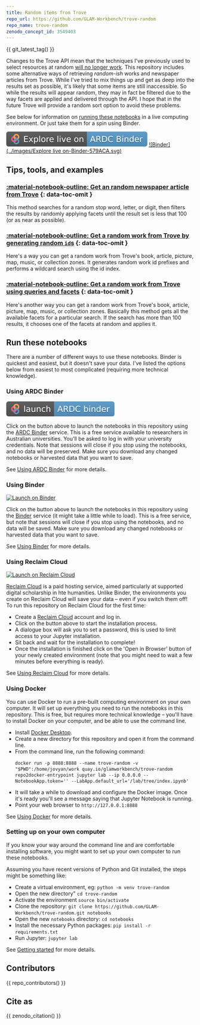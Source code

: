 ```yaml
---
title: Random items from Trove
repo_url: https://github.com/GLAM-Workbench/trove-random
repo_name: trove-random
zenodo_concept_id: 3549403
---
```


{{ git_latest_tag() }}

Changes to the Trove API mean that the techniques I've previously used to select resources at random [will no longer work](https://updates.timsherratt.org/2019/10/09/creators-and-users.html). This repository includes some alternative ways of retrieving *random-ish* works and newspaper articles from Trove. While I've tried to mix things up and get as deep into the results set as possible, it's likely that some items are still inaccessible. So while the results will appear random, they may in fact be filtered due to the way facets are applied and delivered through the API. I hope that in the future Trove will provide a random sort option to avoid these problems.

See below for information on [running these notebooks](#run-these-notebooks) in a live computing environment. Or just take them for a spin using Binder.

[![ARDC Binder](../images/explore-live-on-ardc-binder.svg)](https://binderhub.rc.nectar.org.au/v2/gh/GLAM-Workbench/{{repo_name}}/HEAD?urlpath=lab/tree/index.ipynb)
[![Binder](../images/Explore live on-Binder-579ACA.svg)](https://mybinder.org/v2/gh/GLAM-Workbench/{{repo_name}}/HEAD?urlpath=lab/tree/index.ipynb)

## Tips, tools, and examples

### [:material-notebook-outline: Get an random newspaper article from Trove](random_newspaper_article.md) {: data-toc-omit }

This method searches for a random stop word, letter, or digit, then filters the results by randomly applying facets until the result set is less that 100 (or as near as possible).

### [:material-notebook-outline: Get a random work from Trove by generating random `id`s](random_work_by_id.md) {: data-toc-omit }

Here's a way you can get a random work from Trove's book, article, picture, map, music, or collection zones. It generates random work id prefixes and performs a wildcard search using the id index.

### [:material-notebook-outline: Get a random work from Trove using queries and facets](random_work_by_facets.md) {: data-toc-omit }

Here's another way you can get a random work from Trove's book, article, picture, map, music, or collection zones. Basically this method gets all the available facets for a particular search. If the search has more than 100 results, it chooses one of the facets at random and applies it.

<!-- START RUN INFO -->

## Run these notebooks

There are a number of different ways to use these notebooks. Binder is quickest and easiest, but it doesn't save your data. I've listed the options below from easiest to most complicated (requiring more technical knowledge).

### Using ARDC Binder

[![Launch on ARDC Binder](../images/launch-ARDC-binder.svg)](https://binderhub.rc.nectar.org.au/v2/gh/GLAM-Workbench/{{repo_name}}/HEAD?urlpath=lab/tree/index.ipynb)

Click on the button above to launch the notebooks in this repository using the [ARDC Binder](https://mybinder.org/) service. This is a free service available to researchers in Australian universities. You'll be asked to log in with your university credentials. Note that sessions will close if you stop using the notebooks, and no data will be preserved. Make sure you download any changed notebooks or harvested data that you want to save.

See [Using ARDC Binder](https://glam-workbench.net/using-ardc-binder/) for more details.

### Using Binder

[![Launch on Binder](https://mybinder.org/badge_logo.svg)](https://mybinder.org/v2/gh/GLAM-Workbench/trove-random/master/?urlpath=lab/tree/index.ipynb)

Click on the button above to launch the notebooks in this repository using the [Binder](https://mybinder.org/) service (it might take a little while to load). This is a free service, but note that sessions will close if you stop using the notebooks, and no data will be saved. Make sure you download any changed notebooks or harvested data that you want to save.

See [Using Binder](https://glam-workbench.net/using-binder/) for more details.

### Using Reclaim Cloud

[![Launch on Reclaim Cloud](https://glam-workbench.github.io/images/launch-on-reclaim-cloud.svg)](https://app.my.reclaim.cloud/?manifest=https://raw.githubusercontent.com/GLAM-Workbench/trove-random/master/reclaim-manifest.jps)

[Reclaim Cloud](https://reclaim.cloud/) is a paid hosting service, aimed particularly at supported digital scholarship in hte humanities. Unlike Binder, the environments you create on Reclaim Cloud will save your data – even if you switch them off! To run this repository on Reclaim Cloud for the first time:

* Create a [Reclaim Cloud](https://reclaim.cloud/) account and log in.
* Click on the button above to start the installation process.
* A dialogue box will ask you to set a password, this is used to limit access to your Jupyter installation.
* Sit back and wait for the installation to complete!
* Once the installation is finished click on the 'Open in Browser' button of your newly created environment (note that you might need to wait a few minutes before everything is ready).

See [Using Reclaim Cloud](https://glam-workbench.net/using-reclaim-cloud/) for more details.

### Using Docker

You can use Docker to run a pre-built computing environment on your own computer. It will set up everything you need to run the notebooks in this repository. This is free, but requires more technical knowledge – you'll have to install Docker on your computer, and be able to use the command line.

* Install [Docker Desktop](https://docs.docker.com/get-docker/).
* Create a new directory for this repository and open it from the command line.
* From the command line, run the following command:  
  ```
  docker run -p 8888:8888 --name trove-random -v "$PWD":/home/jovyan/work quay.io/glamworkbench/trove-random repo2docker-entrypoint jupyter lab --ip 0.0.0.0 --NotebookApp.token='' --LabApp.default_url='/lab/tree/index.ipynb'
  ```
* It will take a while to download and configure the Docker image. Once it's ready you'll see a message saying that Jupyter Notebook is running.
* Point your web browser to `http://127.0.0.1:8888`

See [Using Docker](https://glam-workbench.net/using-docker/) for more details.

### Setting up on your own computer

If you know your way around the command line and are comfortable installing software, you might want to set up your own computer to run these notebooks.

Assuming you have recent versions of Python and Git installed, the steps might be something like:

* Create a virtual environment, eg: `python -m venv trove-random`
* Open the new directory" `cd trove-random`
* Activate the environment `source bin/activate`
* Clone the repository: `git clone https://github.com/GLAM-Workbench/trove-random.git notebooks`
* Open the new `notebooks` directory: `cd notebooks`
* Install the necessary Python packages: `pip install -r requirements.txt`
* Run Jupyter: `jupyter lab`

See [Getting started](https://glam-workbench.net/getting-started/#using-python-on-your-own-computer) for more details.

<!-- END RUN INFO -->

## Contributors

{{ repo_contributors() }}

## Cite as

{{ zenodo_citation() }}
